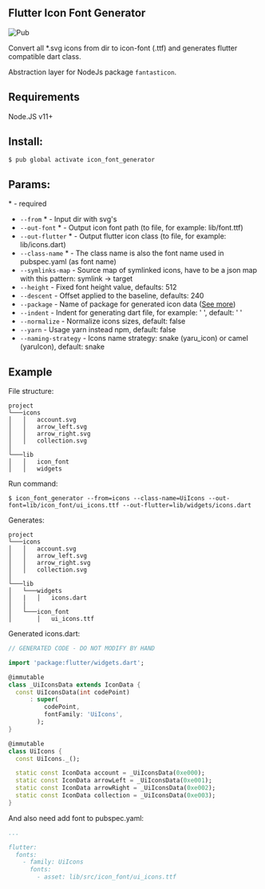## Flutter Icon Font Generator

![Pub](https://img.shields.io/pub/v/icon_font_generator)

Convert all *.svg icons from dir to icon-font (.ttf) and generates flutter compatible dart class. 

Abstraction layer for NodeJs package `fantasticon`.

## Requirements
Node.JS v11+

## Install:

```
$ pub global activate icon_font_generator
```

## Params:
\* - required

- `--from` * - Input dir with svg's
- `--out-font` * - Output icon font path (to file, for example: lib/font.ttf)
- `--out-flutter` * - Output flutter icon class (to file, for example: lib/icons.dart)
- `--class-name` * - The class name is also the font name used in pubspec.yaml (as font name)
- `--symlinks-map` - Source map of symlinked icons, have to be a json map with this pattern: symlink -> target
- `--height` - Fixed font height value, defaults: 512
- `--descent` - Offset applied to the baseline, defaults: 240
- `--package` - Name of package for generated icon data ([See more](https://api.flutter.dev/flutter/widgets/IconData/fontPackage.html))
- `--indent` - Indent for generating dart file, for example: '   ', default: '  '
- `--normalize` - Normalize icons sizes, default: false
- `--yarn` - Usage yarn instead npm, default: false
- `--naming-strategy` - Icons name strategy: snake (yaru_icon) or camel (yaruIcon), default: snake

## Example
File structure:
```
project
└───icons
│   │   account.svg
│   │   arrow_left.svg
│   │   arrow_right.svg
│   │   collection.svg
│   
└───lib
│   │   icon_font
│   │   widgets
```
Run command:
```
$ icon_font_generator --from=icons --class-name=UiIcons --out-font=lib/icon_font/ui_icons.ttf --out-flutter=lib/widgets/icons.dart
```
Generates:
```
project
└───icons
│   │   account.svg
│   │   arrow_left.svg
│   │   arrow_right.svg
│   │   collection.svg
│   
└───lib
│   └───widgets
│   |   │   icons.dart
│   │
│   └───icon_font
│       │   ui_icons.ttf
```
Generated icons.dart:
```dart
// GENERATED CODE - DO NOT MODIFY BY HAND

import 'package:flutter/widgets.dart';

@immutable
class _UiIconsData extends IconData {
  const UiIconsData(int codePoint)
      : super(
          codePoint,
          fontFamily: 'UiIcons',
        );
}

@immutable
class UiIcons {
  const UiIcons._();

  static const IconData account = _UiIconsData(0xe000);
  static const IconData arrowLeft = _UiIconsData(0xe001);
  static const IconData arrowRight = _UiIconsData(0xe002);
  static const IconData collection = _UiIconsData(0xe003);
}
```
And also need add font to pubspec.yaml:
```yaml
...

flutter:
  fonts:
    - family: UiIcons
      fonts:
        - asset: lib/src/icon_font/ui_icons.ttf
```
